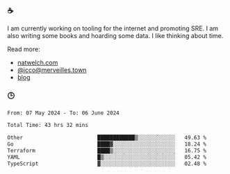 ### ☕

I am currently working on tooling for the internet and promoting SRE. I am also writing some books and hoarding some data. I like thinking about time. 

Read more:

 - [natwelch.com](https://natwelch.com)
 - [@icco@merveilles.town](https://merveilles.town/@icco)
 - [blog](https://writing.natwelch.com)

### 🕒

<!--START_SECTION:waka-->

```txt
From: 07 May 2024 - To: 06 June 2024

Total Time: 43 hrs 32 mins

Other                        ████████████▒░░░░░░░░░░░░   49.63 %
Go                           ████▓░░░░░░░░░░░░░░░░░░░░   18.24 %
Terraform                    ████▒░░░░░░░░░░░░░░░░░░░░   16.75 %
YAML                         █▒░░░░░░░░░░░░░░░░░░░░░░░   05.42 %
TypeScript                   ▓░░░░░░░░░░░░░░░░░░░░░░░░   02.48 %
```

<!--END_SECTION:waka-->
